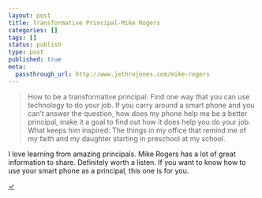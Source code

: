 ```yaml
---
layout: post
title: Transformative Principal-Mike Rogers
categories: []
tags: []
status: publish
type: post
published: true
meta:
  passthrough_url: http://www.jethrojones.com/mike-rogers
---
```


>How to be a transformative principal: Find one way that you can use technology to do your job. If you carry around a smart phone and you can’t answer the question, how does my phone help me be a better principal, make it a goal to find out how it does help you do your job.
  What keeps him inspired: The things in my office that remind me of my faith and my daughter starting in preschool at my school.



I love learning from amazing principals. Mike Rogers has a lot of great information to share. Definitely worth a listen. If you want to know how to use your smart phone as a principal, this one is for you.


[✓](2014/10/12/transformative-principal-mike-rogers)
